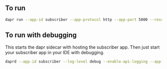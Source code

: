 ## To run

```bash
dapr run --app-id subscriber --app-protocol http --app-port 5000 --resources-path ../dapr-components python subscriber.py
```

## To run with debugging

This starts the dapr sidecar with hosting the subscriber app. Then just start your subscriber app in your IDE with debugging.

```bash
daprd --app-id subscriber --log-level debug --enable-api-logging --app-protocol http --app-port 5000 --resources-path ../dapr-components
```
